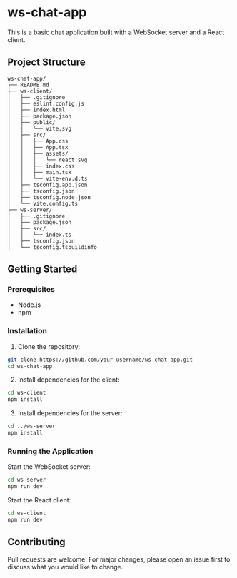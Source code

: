 # ws-chat-app

This is a basic chat application built with a WebSocket server and a React client.

## Project Structure
```
ws-chat-app/
├── README.md
├── ws-client/
│   ├── .gitignore
│   ├── eslint.config.js
│   ├── index.html
│   ├── package.json
│   ├── public/
│   │   └── vite.svg
│   ├── src/
│   │   ├── App.css
│   │   ├── App.tsx
│   │   ├── assets/
│   │   │   └── react.svg
│   │   ├── index.css
│   │   ├── main.tsx
│   │   └── vite-env.d.ts
│   ├── tsconfig.app.json
│   ├── tsconfig.json
│   ├── tsconfig.node.json
│   └── vite.config.ts
├── ws-server/
│   ├── .gitignore
│   ├── package.json
│   ├── src/
│   │   └── index.ts
│   ├── tsconfig.json
│   └── tsconfig.tsbuildinfo
```

## Getting Started

### Prerequisites

- Node.js
- npm

### Installation

1. Clone the repository:

```sh
git clone https://github.com/your-username/ws-chat-app.git
cd ws-chat-app
```

2. Install dependencies for the client:

```sh
cd ws-client
npm install
```

3. Install dependencies for the server:

```sh
cd ../ws-server
npm install
```

### Running the Application

Start the WebSocket server:

```sh
cd ws-server
npm run dev
```

Start the React client:

```sh
cd ws-client
npm run dev
```



## Contributing

Pull requests are welcome. For major changes, please open an issue first to discuss what you would like to change.



